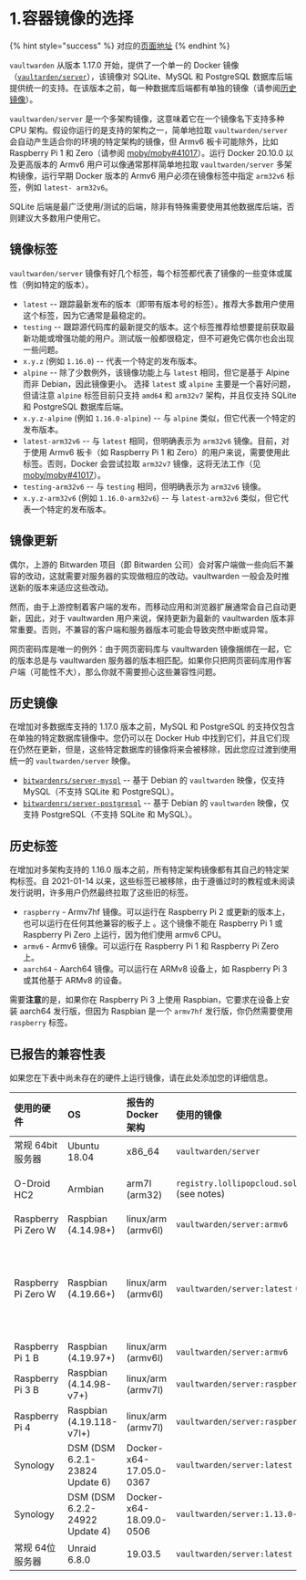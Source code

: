 # 1.容器镜像的选择

{% hint style="success" %}
对应的[页面地址](https://github.com/dani-garcia/bitwarden_rs/wiki/Which-container-image-to-use)
{% endhint %}

`vaultwarden` 从版本 1.17.0 开始，提供了一个单一的 Docker 镜像（[`vaultarden/server`](https://hub.docker.com/r/vaultwarden/server)），该镜像对 SQLite、MySQL 和 PostgreSQL 数据库后端提供统一的支持。在该版本之前，每一种数据库后端都有单独的镜像（请参阅[历史镜像](which-container-image-to-use.md#historical-images)）。

`vaultwarden/server` 是一个多架构镜像，这意味着它在一个镜像名下支持多种 CPU 架构。假设你运行的是支持的架构之一，简单地拉取 `vaultwarden/server`  会自动产生适合你的环境的特定架构的镜像，但 Armv6 板卡可能除外，比如 Raspberry Pi 1 和 Zero（请参阅 [moby/moby\#41017](https://github.com/moby/moby/issues/41017)）。运行 Docker 20.10.0 以及更高版本的 Armv6 用户可以像通常那样简单地拉取 `vaultwarden/server` 多架构镜像，运行早期 Docker 版本的 Armv6 用户必须在镜像标签中指定 `arm32v6` 标签，例如 `latest- arm32v6`。

SQLite 后端是最广泛使用/测试的后端，除非有特殊需要使用其他数据库后端，否则建议大多数用户使用它。

## 镜像标签 <a id="image-tags"></a>

`vaultwarden/server` 镜像有好几个标签，每个标签都代表了镜像的一些变体或属性（例如特定的版本）。

* `latest` --  跟踪最新发布的版本（即带有版本号的标签）。推荐大多数用户使用这个标签，因为它通常是最稳定的。
* `testing` -- 跟踪源代码库的最新提交的版本。这个标签推荐给想要提前获取最新功能或增强功能的用户。测试版一般都很稳定，但不可避免它偶尔也会出现一些问题。
* `x.y.z` \(例如 `1.16.0`\) -- 代表一个特定的发布版本。
* `alpine` -- 除了少数例外，该镜像功能上与 `latest` 相同，但它是基于 Alpine 而非 Debian，因此镜像更小。 选择 `latest` 或 `alpine` 主要是一个喜好问题，但请注意 `alpine` 标签目前只支持 `amd64` 和 `arm32v7` 架构，并且仅支持 SQLite 和 PostgreSQL 数据库后端。
* `x.y.z-alpine` \(例如 `1.16.0-alpine`\) -- 与 `alpine` 类似，但它代表一个特定的发布版本。
* `latest-arm32v6` -- 与 `latest` 相同，但明确表示为 `arm32v6` 镜像。目前，对于使用 Armv6 板卡（如 Raspberry Pi 1 和 Zero）的用户来说，需要使用此标签。否则，Docker 会尝试拉取 `arm32v7` 镜像，这将无法工作（见 [moby/moby\#41017](https://github.com/moby/moby/issues/41017)）。
* `testing-arm32v6` -- 与 `testing` 相同，但明确表示为 `arm32v6` 镜像。
* `x.y.z-arm32v6` \(例如 `1.16.0-arm32v6`\) -- 与 `latest-arm32v6` 类似，但它代表一个特定的发布版本。

## 镜像更新 <a id="image-updates"></a>

偶尔，上游的 Bitwarden 项目（即 Bitwarden 公司）会对客户端做一些向后不兼容的改动，这就需要对服务器的实现做相应的改动。vaultwarden 一般会及时推送新的版本来适应这些改动。

然而，由于上游控制着客户端的发布，而移动应用和浏览器扩展通常会自己自动更新，因此，对于 vaultwarden 用户来说，保持更新为最新的 vaultwarden 版本非常重要。否则，不兼容的客户端和服务器版本可能会导致突然中断或异常。

网页密码库是唯一的例外：由于网页密码库与 vaultwarden 镜像捆绑在一起，它的版本总是与 vaultwarden 服务器的版本相匹配。如果你只把网页密码库用作客户端（可能性不大），那么你就不需要担心这些兼容性问题。

## 历史镜像 <a id="historical-images"></a>

在增加对多数据库支持的 1.17.0 版本之前，MySQL 和 PostgreSQL 的支持仅包含在单独的特定数据库镜像中。您仍可以在 Docker Hub 中找到它们，并且它们现在仍然在更新，但是，这些特定数据库的镜像将来会被移除，因此您应过渡到使用统一的 `vaultwarden/server` 映像。

* [`bitwardenrs/server-mysql`](https://hub.docker.com/r/bitwardenrs/server-mysql) -- 基于 Debian 的 `vaultwarden` 映像，仅支持 MySQL（不支持 SQLite 和 PostgreSQL）。
* [`bitwardenrs/server-postgresql`](https://hub.docker.com/r/bitwardenrs/server-postgresql) -- 基于 Debian 的 `vaultwarden` 映像，仅支持 PostgreSQL（不支持 SQLite 和 MySQL）。

## 历史标签 <a id="historical-tags"></a>

在增加对多架构支持的 1.16.0 版本之前，所有特定架构镜像都有其自己的特定架构标签。自 2021-01-14 以来，这些标签已被移除，由于遵循过时的教程或未阅读发行说明，许多用户仍然最终拉取了这些旧的标签。

* `raspberry` - Armv7hf 镜像。可以运行在 Raspberry Pi 2 或更新的版本上，也可以运行在任何其他兼容的板子上 。这个镜像不能在 Raspberry Pi 1 或 Raspberry Pi Zero 上运行，因为他们使用 armv6 CPU。
* `armv6` - Armv6 镜像。可以运行在 Raspberry Pi 1 和 Raspberry Pi Zero 上。
* `aarch64` - Aarch64 镜像。可以运行在 ARMv8 设备上，如 Raspberry Pi 3 或其他基于 ARMv8 的设备。

需要**注意**的是，如果你在 Raspberry Pi 3 上使用 Raspbian，它要求在设备上安装 aarch64 发行版，但因为 Raspbian 是一个 `armv7hf` 发行版，你仍然需要使用 `raspberry` 标签。

## 已报告的兼容性表 <a id="reported-compatibility-table"></a>

如果您在下表中尚未存在的硬件上运行镜像，请在此处添加您的详细信息。

| **使用的硬件** | **OS** | **报告的 Docker  架构** | **使用的镜像** | **状态** | **备注** |
| :--- | :--- | :--- | :--- | :--- | :--- |
| 常规 64bit 服务器 | Ubuntu 18.04 | x86\_64 | `vaultwarden/server` | OK |  |
| O-Droid HC2 | Armbian | arm7l \(arm32\) | `registry.lollipopcloud.solutions/arm32v7/bitwarden` \(see notes\) | OK | 从上游资源建立的非官方镜像；`vaultwarden/server:raspberry`  是官方的等效镜像 |
| Raspberry Pi Zero W | Raspbian \(4.14.98+\) | linux/arm \(armv6l\) | `vaultwarden/server:armv6` | OK |  |
| Raspberry Pi Zero W | Raspbian \(4.19.66+\) | linux/arm \(armv6l\) | `vaultwarden/server:latest` \(Multiarch\) | OK | 只有在使用 docker 实验性功能 "docker pull --platform=linux/arm/v6"时，才能使用。否则会选择错误的镜像\([https://github.com/dani-garcia/vaultwarden/issues/1064](https://github.com/dani-garcia/vaultwarden/issues/1064)\) |
| Raspberry Pi 1 B | Raspbian \(4.19.97+\) | linux/arm \(armv6l\) | `vaultwarden/server:armv6` | OK |  |
| Raspberry Pi 3 B | Raspbian \(4.14.98-v7+\) | linux/arm \(armv7l\) | `vaultwarden/server:raspberry` | OK |  |
| Raspberry Pi 4 | Raspbian \(4.19.118-v7l+\) | linux/arm \(armv7l\) | `vaultwarden/server:raspberry` | OK | 4go 版本, rev 1.1 |
| Synology | DSM \(DSM 6.2.1-23824 Update 6\) | Docker-x64-17.05.0-0367 | `vaultwarden/server:latest` | OK |  |
| Synology | DSM \(DSM 6.2.2-24922 Update 4\) | Docker-x64-18.09.0-0506 | `vaultwarden/server:1.13.0-alpine` | OK |  |
| 常规 64位 服务器 | Unraid 6.8.0 | 19.03.5 | `vaultwarden/server:latest` | OK |  |

